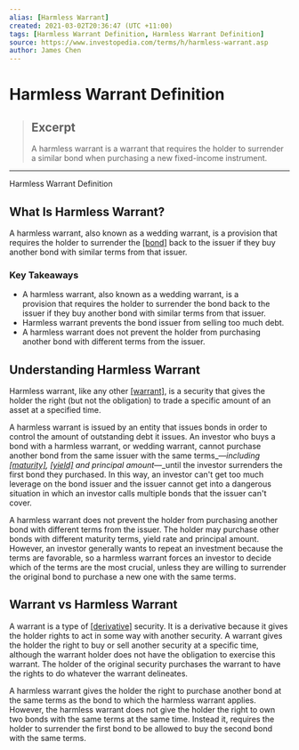 ```yaml
---
alias: [Harmless Warrant]
created: 2021-03-02T20:36:47 (UTC +11:00)
tags: [Harmless Warrant Definition, Harmless Warrant Definition]
source: https://www.investopedia.com/terms/h/harmless-warrant.asp
author: James Chen
---
```


# Harmless Warrant Definition

> ## Excerpt
> A harmless warrant is a warrant that requires the holder to surrender a similar bond when purchasing a new fixed-income instrument.

---

Harmless Warrant Definition
## What Is Harmless Warrant?

A harmless warrant, also known as a wedding warrant, is a provision that requires the holder to surrender the [[bond]](https://www.investopedia.com/terms/b/bond.asp) back to the issuer if they buy another bond with similar terms from that issuer.

### Key Takeaways

-   A harmless warrant, also known as a wedding warrant, is a provision that requires the holder to surrender the bond back to the issuer if they buy another bond with similar terms from that issuer.
-   Harmless warrant prevents the bond issuer from selling too much debt.
-   A harmless warrant does not prevent the holder from purchasing another bond with different terms from the issuer.

## Understanding Harmless Warrant

Harmless warrant, like any other [[warrant]](https://www.investopedia.com/terms/w/warrant.asp), is a security that gives the holder the right (but not the obligation) to trade a specific amount of an asset at a specified time.

A harmless warrant is issued by an entity that issues bonds in order to control the amount of outstanding debt it issues. An investor who buys a bond with a harmless warrant, or wedding warrant, cannot purchase another bond from the same issuer with the same terms_—_including [[maturity]](https://www.investopedia.com/terms/m/maturity.asp), [[yield]](https://www.investopedia.com/terms/y/yield.asp) and principal amount_—_until the investor surrenders the first bond they purchased. In this way, an investor can't get too much leverage on the bond issuer and the issuer cannot get into a dangerous situation in which an investor calls multiple bonds that the issuer can't cover.

A harmless warrant does not prevent the holder from purchasing another bond with different terms from the issuer. The holder may purchase other bonds with different maturity terms, yield rate and principal amount. However, an investor generally wants to repeat an investment because the terms are favorable, so a harmless warrant forces an investor to decide which of the terms are the most crucial, unless they are willing to surrender the original bond to purchase a new one with the same terms.

## Warrant vs Harmless Warrant

A warrant is a type of [[derivative]](https://www.investopedia.com/terms/d/derivative.asp) security. It is a derivative because it gives the holder rights to act in some way with another security. A warrant gives the holder the right to buy or sell another security at a specific time, although the warrant holder does not have the obligation to exercise this warrant. The holder of the original security purchases the warrant to have the rights to do whatever the warrant delineates.

A harmless warrant gives the holder the right to purchase another bond at the same terms as the bond to which the harmless warrant applies. However, the harmless warrant does not give the holder the right to own two bonds with the same terms at the same time. Instead it, requires the holder to surrender the first bond to be allowed to buy the second bond with the same terms.
